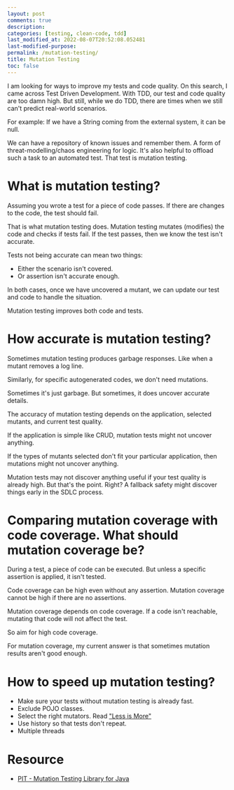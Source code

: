 ```yaml
---
layout: post
comments: true
description: 
categories: [testing, clean-code, tdd]
last_modified_at: 2022-08-07T20:52:08.052481
last-modified-purpose:
permalink: /mutation-testing/
title: Mutation Testing
toc: false
---
```


I am looking for ways to improve my tests and code quality. On this search, I came across Test Driven Development. With TDD, our test and code quality are too damn high. But still, while we do TDD, there are times when we still can't predict real-world scenarios.

For example: If we have a String coming from the external system, it can be null.

We can have a repository of known issues and remember them. A form of threat-modelling/chaos engineering for logic. It's also helpful to offload such a task to an automated test. That test is mutation testing.

# What is mutation testing?

Assuming you wrote a test for a piece of code passes. If there are changes to the code, the test should fail.

That is what mutation testing does. Mutation testing mutates (modifies) the code and checks if tests fail. If the test passes, then we know the test isn't accurate.

Tests not being accurate can mean two things:
- Either the scenario isn't covered.
- Or assertion isn't accurate enough.

In both cases, once we have uncovered a mutant, we can update our test and code to handle the situation.

Mutation testing improves both code and tests.

# How accurate is mutation testing? 

Sometimes mutation testing produces garbage responses. Like when a mutant removes a log line. 

Similarly, for specific autogenerated codes, we don't need mutations.

Sometimes it's just garbage. But sometimes, it does uncover accurate details.

The accuracy of mutation testing depends on the application, selected mutants, and current test quality.

If the application is simple like CRUD, mutation tests might not uncover anything.

If the types of mutants selected don't fit your particular application, then mutations might not uncover anything.

Mutation tests may not discover anything useful if your test quality is already high. But that's the point. Right? A fallback safety might discover things early in the SDLC process.

# Comparing mutation coverage with code coverage. What should mutation coverage be?

During a test, a piece of code can be executed. But unless a specific assertion is applied, it isn't tested.

Code coverage can be high even without any assertion. Mutation coverage cannot be high if there are no assertions.

Mutation coverage depends on code coverage. If a code isn't reachable, mutating that code will not affect the test.

So aim for high code coverage.

For mutation coverage, my current answer is that sometimes mutation results aren't good enough. 

# How to speed up mutation testing?

- Make sure your tests without mutation testing is already fast.
- Exclude POJO classes.
- Select the right mutators. Read ["Less is More"](https://blog.pitest.org/less-is-more/)
- Use history so that tests don't repeat.
- Multiple threads

# Resource

- [PIT - Mutation Testing Library for Java](https://pitest.org/quickstart/mutators/)